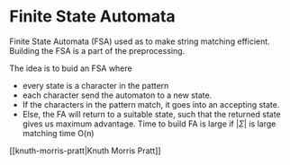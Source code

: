 # Finite State Automata
Finite State Automata (FSA) used as to make string matching efficient. Building the FSA is a part of the preprocessing.  

The idea is to buid an FSA where
- every state is a character in the pattern
- each character send the automaton to a new state.
- If the characters in the pattern match, it goes into an accepting state.
- Else, the FA will return to a suitable state, such that the returned state gives us maximum advantage.
Time to build FA is large if $|\Sigma|$ is large
matching time O(n)

[[knuth-morris-pratt|Knuth Morris Pratt]]